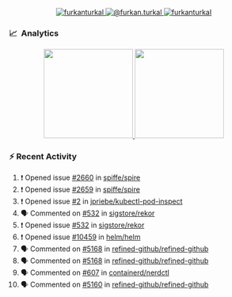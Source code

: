 <p align="center">
  <a href="https://linkedin.com/in/furkanturkal" target="blank">
    <img src="https://img.shields.io/badge/linkedin-%230077B5.svg?&style=for-the-badge&logo=linkedin&logoColor=white" alt="furkanturkal" />
  </a>
  <a href="https://medium.com/@furkan.turkal" target="blank">
    <img src="https://img.shields.io/badge/medium-%2312100E.svg?&style=for-the-badge&logo=medium&logoColor=white" alt="@furkan.turkal" />
  </a>
  <a href="https://twitter.com/furkanturkaI" target="blank">
    <img src="https://img.shields.io/badge/Twitter-1DA1F2?style=for-the-badge&logo=twitter&logoColor=white" alt="furkanturkaI" />
  </a>
</p>

### 📈 &nbsp;Analytics

<p align="center">
  <a href="https://coderstats.net/github/#Dentrax">
    <img height="180em" src="https://github-readme-stats-eight-theta.vercel.app/api?username=Dentrax&show_icons=true&theme=algolia&include_all_commits=true&count_private=true&line_height=26"/>
    <img height="180em" src="https://github-readme-stats-eight-theta.vercel.app/api/top-langs/?username=Dentrax&layout=compact&langs_count=8&theme=algolia&line_height=26"/>
  </a>
</p>

### :zap: Recent Activity

<!--START_SECTION:activity-->
1. ❗️ Opened issue [#2660](https://github.com/spiffe/spire/issues/2660) in [spiffe/spire](https://github.com/spiffe/spire)
2. ❗️ Opened issue [#2659](https://github.com/spiffe/spire/issues/2659) in [spiffe/spire](https://github.com/spiffe/spire)
3. ❗️ Opened issue [#2](https://github.com/jpriebe/kubectl-pod-inspect/issues/2) in [jpriebe/kubectl-pod-inspect](https://github.com/jpriebe/kubectl-pod-inspect)
4. 🗣 Commented on [#532](https://github.com/sigstore/rekor/issues/532) in [sigstore/rekor](https://github.com/sigstore/rekor)
5. ❗️ Opened issue [#532](https://github.com/sigstore/rekor/issues/532) in [sigstore/rekor](https://github.com/sigstore/rekor)
6. ❗️ Opened issue [#10459](https://github.com/helm/helm/issues/10459) in [helm/helm](https://github.com/helm/helm)
7. 🗣 Commented on [#5168](https://github.com/refined-github/refined-github/issues/5168) in [refined-github/refined-github](https://github.com/refined-github/refined-github)
8. 🗣 Commented on [#5168](https://github.com/refined-github/refined-github/issues/5168) in [refined-github/refined-github](https://github.com/refined-github/refined-github)
9. 🗣 Commented on [#607](https://github.com/containerd/nerdctl/issues/607) in [containerd/nerdctl](https://github.com/containerd/nerdctl)
10. 🗣 Commented on [#5160](https://github.com/refined-github/refined-github/issues/5160) in [refined-github/refined-github](https://github.com/refined-github/refined-github)
<!--END_SECTION:activity-->
